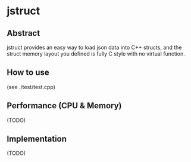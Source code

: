 # jstruct

## Abstract
jstruct provides an easy way to load json data into C++ structs, and the struct memory layout you defined is fully C style with no virtual function.

## How to use
(see ./test/test.cpp)

## Performance (CPU & Memory)
(TODO)

## Implementation
(TODO)
